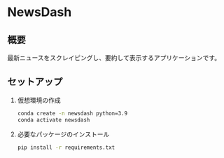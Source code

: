 # NewsDash

## 概要
最新ニュースをスクレイピングし、要約して表示するアプリケーションです。

## セットアップ
1. 仮想環境の作成
   ```bash
   conda create -n newsdash python=3.9
   conda activate newsdash

2. 必要なパッケージのインストール
   ```bash
   pip install -r requirements.txt
